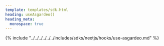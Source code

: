 ```yaml
---
template: templates/sdk.html
heading: useAsgardeo()
heading_meta:
  monospace: true
---
```

{% include "../../../../../../includes/sdks/nextjs/hooks/use-asgardeo.md" %}
